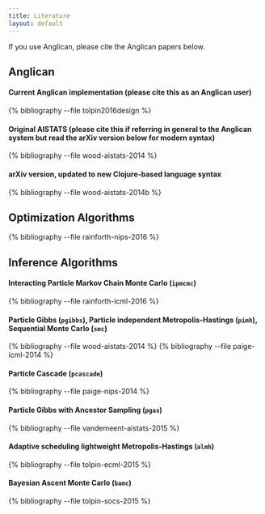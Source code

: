 ```yaml
---
title: Literature
layout: default
---
```


If you use Anglican, please cite the Anglican papers below.

## Anglican

#### Current Anglican implementation (please cite this as an Anglican user)
{% bibliography --file tolpin2016design %}

#### Original AISTATS (please cite this if referring in general to the Anglican system but read the arXiv version below for modern syntax)
{% bibliography --file wood-aistats-2014 %}

#### arXiv version, updated to new Clojure-based language syntax
{% bibliography --file wood-aistats-2014b %}

## Optimization Algorithms

{% bibliography --file rainforth-nips-2016 %}

## Inference Algorithms

#### Interacting Particle Markov Chain Monte Carlo (`ipmcmc`)

{% bibliography --file rainforth-icml-2016 %}

#### Particle Gibbs (`pgibbs`), Particle independent Metropolis-Hastings (`pimh`), Sequential Monte Carlo (`smc`)

{% bibliography --file wood-aistats-2014 %}
{% bibliography --file paige-icml-2014 %}

#### Particle Cascade (`pcascade`)

{% bibliography --file paige-nips-2014 %}

#### Particle Gibbs with Ancestor Sampling (`pgas`)

{% bibliography --file vandemeent-aistats-2015 %}

#### Adaptive scheduling lightweight Metropolis-Hastings (`almh`)

{% bibliography --file tolpin-ecml-2015 %}

#### Bayesian Ascent Monte Carlo (`bamc`)

{% bibliography --file tolpin-socs-2015 %}



<!-- ## Probabilistic Programming in General

Auto-generated from [probabilistic-programming.org](http://probabilistic-programming.org/wiki/Home)

{% bibliography --file related %}
 -->

<!-- # Talks

- Particle Gibbs with Ancestor Sampling for Probabilistic Programs
  (*NIPS PP Workshop, 2014*)
  [[slides](http://www.robots.ox.ac.uk/~jwvdm/talks/pgas-nips-pp-workshop-2014/),
   [video](https://www.youtube.com/watch?v=TsarkYeDLW0)]

- A New Approach to Probabilistic Programming Inference
  (*Banff, 2014*)
  [[pdf](http://www.robots.ox.ac.uk/~fwood/talks/birs_banff_2014.pdf)]

- Probabilistic Programming
  (*Oxford, 2014*)
  [[pdf](http://www.robots.ox.ac.uk/~fwood/talks/ox_eng_dept_intro.pdf.pdf)]
 -->
